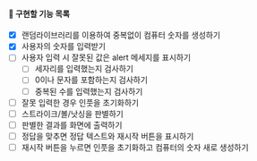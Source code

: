 #### 📌 구현할 기능 목록

- [x] 랜덤라이브러리를 이용하여 중복없이 컴퓨터 숫자를 생성하기
- [x] 사용자의 숫자를 입력받기
- [ ] 사용자 입력 시 잘못된 값은 alert 메세지를 표시하기
  - [ ] 세자리를 입력했는지 검사하기
  - [ ] 0이나 문자를 포함하는지 검사하기
  - [ ] 중복된 수를 입력했는지 검사하기
- [ ] 잘못 입력한 경우 인풋을 초기화하기
- [ ] 스트라이크/볼/낫싱을 판별하기
- [ ] 판별한 결과를 화면에 출력하기
- [ ] 정답을 맞추면 정답 텍스트와 재시작 버튼을 표시하기
- [ ] 재시작 버튼을 누르면 인풋을 초기화하고 컴퓨터의 숫자 새로 생성하기

